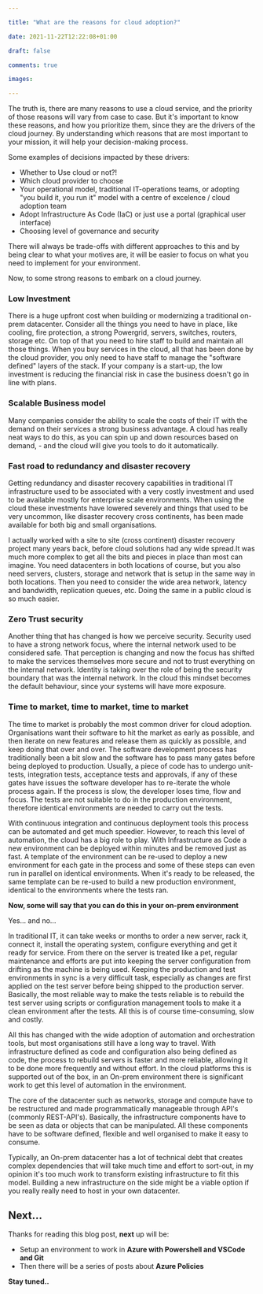 ```yaml
--- 

title: "What are the reasons for cloud adoption?" 

date: 2021-11-22T12:22:08+01:00 

draft: false 

comments: true 

images: 

--- 
```


 
 The truth is, there are many reasons to use a cloud service, and the priority of those reasons will vary from case to case. But it's important to know these reasons, and how you prioritize them, since they are the drivers of the cloud journey. By understanding which reasons that are most important to your mission, it will help your decision-making process.  

Some examples of decisions impacted by these drivers:  

- Whether to Use cloud or not?!
- Which cloud provider to choose
- Your operational model, traditional IT-operations teams, or adopting "you build it, you run it" model with a centre of excelence / cloud adoption team
- Adopt Infrastructure As Code (IaC) or just use a portal (graphical user interface)
- Choosing level of governance and security

There will always be trade-offs with different approaches to this and by being clear to what your motives are, it will be easier to focus on what you need to implement for your environment. 

Now, to some strong reasons to embark on a cloud journey.

### Low Investment 
There is a huge upfront cost when building or modernizing a traditional on-prem datacenter. Consider all the things you need to have in place, like cooling, fire protection, a strong Powergrid, servers, switches, routers, storage etc. On top of that you need to hire staff to build and maintain all those things. When you buy services in the cloud, all that has been done by the cloud provider, you only need to have staff to manage the "software defined" layers of the stack. If your company is a start-up, the low investment is reducing the financial risk in case the business doesn't go in line with plans. 

### Scalable Business model 
Many companies consider the ability to scale the costs of their IT with the demand on their services a strong business advantage. A cloud has really neat ways to do this, as you can spin up and down resources based on demand, - and the cloud will give you tools to do it automatically. 

### Fast road to redundancy and disaster recovery 
Getting redundancy and disaster recovery capabilities in traditional IT infrastructure used to be associated with a very costly investment and used to be available mostly for enterprise scale environments. When using the cloud these investments have lowered severely and things that used to be very uncommon, like disaster recovery cross continents, has been made available for both big and small organisations. 

I actually worked with a site to site (cross continent) disaster recovery project many years back, before cloud solutions had any wide spread.It was much more complex to get all the bits and pieces in place than most can imagine. You need datacenters in both locations of course, but you also need servers, clusters, storage and network that is setup in the same way in both locations. Then you need to consider the wide area network, latency and bandwidth, replication queues, etc. Doing the same in a public cloud is so much easier.

### Zero Trust security 
Another thing that has changed is how we perceive security. Security used to have a strong network focus, where the internal network used to be considered safe. That perception is changing and now the focus has shifted to make the services themselves more secure and not to trust everything on the internal network. Identity is taking over the role of being the security boundary that was the internal network. In the cloud this mindset becomes the default behaviour, since your systems will have more exposure.

### Time to market, time to market, time to market 
The time to market is probably the most common driver for cloud adoption. Organisations want their software to hit the market as early as possible, and then iterate on new features and release them as quickly as possible, and keep doing that over and over. The software development process has traditionally been a bit slow and the software has to pass many gates before being deployed to production. Usually, a piece of code has to undergo unit-tests, integration tests, acceptance tests and approvals, if any of these gates have issues the software developer has to re-iterate the whole process again. If the process is slow, the developer loses time, flow and focus. The tests are not suitable to do in the production environment, therefore identical environments are needed to carry out the tests. 

With continuous integration and continuous deployment tools this process can be automated and get much speedier. However, to reach this level of automation, the cloud has a big role to play. With Infrastructure as Code a new environment can be deployed within minutes and be removed just as fast. A template of the environment can be re-used to deploy a new environment for each gate in the process and some of these steps can even run in parallel on identical environments. When it's ready to be released, the same template can be re-used to build a new production environment, identical to the environments where the tests ran. 

**Now, some will say that you can do this in your on-prem environment** 

Yes... and no... 

In traditional IT, it can take weeks or months to order a new server, rack it, connect it, install the operating system, configure everything and get it ready for service. From there on the server is treated like a pet, regular maintenance and efforts are put into keeping the server configuration from drifting as the machine is being used. Keeping the production and test environments in sync is a very difficult task, especially as changes are first applied on the test server before being shipped to the production server.
Basically, the most reliable way to make the tests reliable is to rebuild the test server using scripts or configuration management tools to make it a clean environment after the tests. All this is of course time-consuming, slow and costly.

All this has changed with the wide adoption of automation and orchestration tools, but most organisations still have a long way to travel. With infrastructure defined as code and configuration also being defined as code, the process to rebuild servers is faster and more reliable, allowing it to be done more frequently and without effort. In the cloud platforms this is supported out of the box, in an On-prem environment there is significant work to get this level of automation in the environment.

The core of the datacenter such as networks, storage and compute have to be restructured and made programmatically manageable through API's (commonly REST-API's). Basically, the infrastructure components have to be seen as data or objects that can be manipulated. All these components have to be software defined, flexible and well organised to make it easy to consume. 

Typically, an On-prem datacenter has a lot of technical debt that creates complex dependencies that will take much time and effort to sort-out, in my opinion it's too much work to transform existing infrastructure to fit this model. Building a new infrastructure on the side might be a viable option if you really really need to host in your own datacenter. 

## Next...
Thanks for reading this blog post, **next** up will be:

- Setup an environment to work in **Azure with Powershell and VSCode and Git**
- Then there will be a series of posts about **Azure Policies**

**Stay tuned..**



